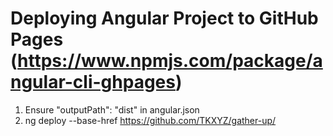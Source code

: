# Deploying Angular Project to GitHub Pages (https://www.npmjs.com/package/angular-cli-ghpages)
1. Ensure "outputPath": "dist" in angular.json
2. ng deploy --base-href https://github.com/TKXYZ/gather-up/
